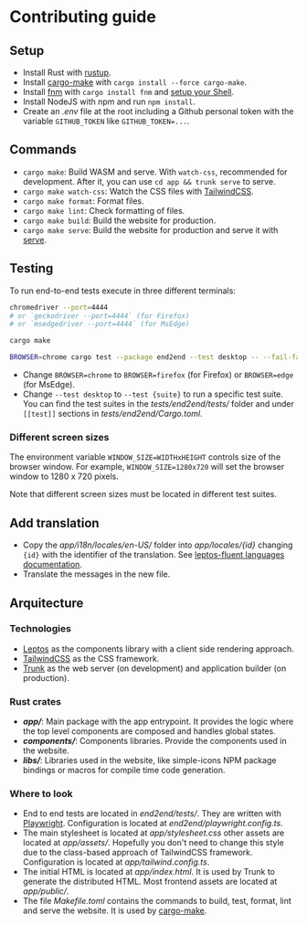# Contributing guide

## Setup

- Install Rust with [rustup](https://rustup.rs/).
- Install [cargo-make] with `cargo install --force cargo-make`.
- Install [fnm](https://github.com/Schniz/fnm) with `cargo install fnm` and [setup your Shell](https://github.com/Schniz/fnm#shell-setup).
- Install NodeJS with npm and run `npm install`.
- Create an _.env_ file at the root including a Github personal token with the variable `GITHUB_TOKEN` like `GITHUB_TOKEN=...`.

## Commands

- `cargo make`: Build WASM and serve. With `watch-css`, recommended for development. After it, you can use `cd app && trunk serve` to serve.
- `cargo make watch-css`: Watch the CSS files with [TailwindCSS](https://tailwindcss.com/).
- `cargo make format`: Format files.
- `cargo make lint`: Check formatting of files.
- `cargo make build`: Build the website for production.
- `cargo make serve`: Build the website for production and serve it with [serve](https://www.npmjs.com/package/serve).

## Testing

To run end-to-end tests execute in three different terminals:

```sh
chromedriver --port=4444
# or `geckodriver --port=4444` (for Firefox)
# or `msedgedriver --port=4444` (for MsEdge)
```

```sh
cargo make
```

```sh
BROWSER=chrome cargo test --package end2end --test desktop -- --fail-fast
```

- Change `BROWSER=chrome` to `BROWSER=firefox` (for Firefox) or `BROWSER=edge` (for MsEdge).
- Change `--test desktop` to `--test {suite}` to run a specific test suite. You can find the test suites in the _tests/end2end/tests/_ folder and under `[[test]]` sections in _tests/end2end/Cargo.toml_.

### Different screen sizes

The environment variable `WINDOW_SIZE=WIDTHxHEIGHT` controls size of the browser window. For example, `WINDOW_SIZE=1280x720` will set the browser window to 1280 x 720 pixels.

Note that different screen sizes must be located in different test suites.

## Add translation

- Copy the _app/i18n/locales/en-US/_ folder into _app/locales/{id}_ changing `{id}` with the identifier of the translation. See [leptos-fluent languages documentation].
- Translate the messages in the new file.

[leptos-fluent languages documentation]: https://mondeja.github.io/leptos-fluent/languages.html

## Arquitecture

### Technologies

- [Leptos](https://docs.rs/leptos) as the components library with a client side rendering approach.
- [TailwindCSS](https://tailwindcss.com/) as the CSS framework.
- [Trunk](https://trunkrs.dev/) as the web server (on development) and application builder (on production).

### Rust crates

- **_app/_**: Main package with the app entrypoint. It provides the logic where the top level components are composed and handles global states.
- **_components/_**: Components libraries. Provide the components used in the website.
- **_libs/_**: Libraries used in the website, like simple-icons NPM package bindings or macros for compile time code generation.

### Where to look

- End to end tests are located in _end2end/tests/_. They are written with [Playwright](https://playwright.dev/). Configuration is located at _end2end/playwright.config.ts_.
- The main stylesheet is located at _app/stylesheet.css_ other assets are located at _app/assets/_. Hopefully you don't need to change this style due to the class-based approach of TailwindCSS framework. Configuration is located at _app/tailwind.config.ts_.
- The initial HTML is located at _app/index.html_. It is used by Trunk to generate the distributed HTML. Most frontend assets are located at _app/public/_.
- The file _Makefile.toml_ contains the commands to build, test, format, lint and serve the website. It is used by [cargo-make].

[cargo-make]: https://sagiegurari.github.io/cargo-make/
